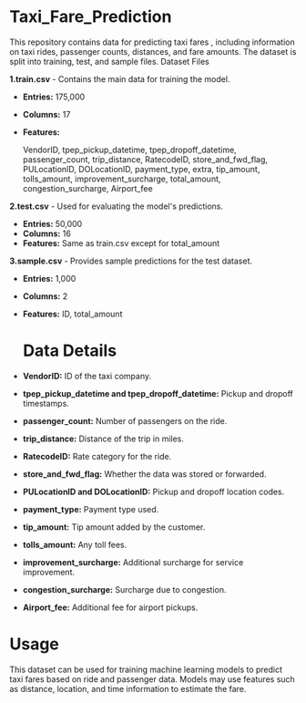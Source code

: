 # Taxi_Fare_Prediction
This repository contains data for predicting taxi fares , including information on taxi rides, passenger counts, distances, and fare amounts. The dataset is split into training, test, and sample files.
Dataset Files

**1.train.csv** - Contains the main data for training the model.
* **Entries:** 175,000
* **Columns:** 17
* **Features:**

  
    VendorID, tpep_pickup_datetime, tpep_dropoff_datetime, passenger_count, trip_distance, RatecodeID, store_and_fwd_flag, PULocationID, DOLocationID, payment_type, extra, tip_amount, tolls_amount, improvement_surcharge, total_amount, congestion_surcharge, Airport_fee
  
**2.test.csv** - Used for evaluating the model's predictions.

* **Entries:** 50,000
* **Columns:** 16
* **Features:** Same as train.csv except for total_amount

**3.sample.csv** - Provides sample predictions for the test dataset.

* **Entries:** 1,000
* **Columns:** 2
* **Features:** ID, total_amount

  # Data Details
* **VendorID:** ID of the taxi company.
* **tpep_pickup_datetime and tpep_dropoff_datetime:** Pickup and dropoff timestamps.
* **passenger_count:** Number of passengers on the ride.
* **trip_distance:** Distance of the trip in miles.
* **RatecodeID:** Rate category for the ride.
* **store_and_fwd_flag:** Whether the data was stored or forwarded.
* **PULocationID and DOLocationID:** Pickup and dropoff location codes.
* **payment_type:** Payment type used.
* **tip_amount:** Tip amount added by the customer.
* **tolls_amount:** Any toll fees.
* **improvement_surcharge:** Additional surcharge for service improvement.
* **congestion_surcharge:** Surcharge due to congestion.
* **Airport_fee:** Additional fee for airport pickups.

# Usage
This dataset can be used for training machine learning models to predict taxi fares based on ride and passenger data. Models may use features such as distance, location, and time information to estimate the fare.
